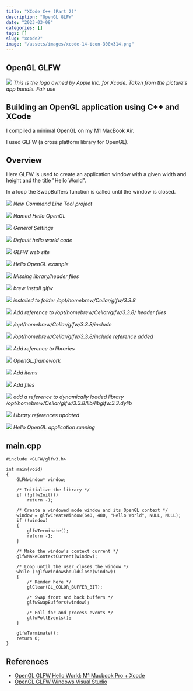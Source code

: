 ```yaml
---
title: "XCode C++ (Part 2)"
description: "OpenGL GLFW"
date: "2023-03-08"
categories: []
tags: []
slug: "xcode2"
image: "/assets/images/xcode-14-icon-300x314.png"
---
```


## OpenGL GLFW

![](/assets/images/xcode2/xcode-14-icon-300x314.png)
*This is the logo owned by Apple Inc. for Xcode. Taken from the picture's app bundle. Fair use*


## Building an OpenGL application using C++ and XCode

I compiled a minimal OpenGL on my M1 MacBook Air.

I used GLFW (a cross platform library for OpenGL).


## Overview

Here GLFW is used to create an application window with a given width and height and the title "Hello World".

In a loop the SwapBuffers function is called until the window is closed.

![](/assets/images/xcode2/screen-shot-2023-03-08-at-12.01.51-pm-1478x1044.png)
*New Command Line Tool project*

![](/assets/images/xcode2/screen-shot-2023-03-08-at-12.02.10-pm-1466x1040.png)
*Named Hello OpenGL*

![](/assets/images/xcode2/screen-shot-2023-03-08-at-12.02.41-pm-1536x541.png)
*General Settings*

![](/assets/images/xcode2/screen-shot-2023-03-08-at-12.02.53-pm-1536x639.png)
*Default hello world code*

![](/assets/images/xcode2/screen-shot-2023-03-08-at-12.03.16-pm-1536x542.png)
*GLFW web site*

![](/assets/images/xcode2/screen-shot-2023-03-08-at-12.03.31-pm-1536x795.png)
*Hello OpenGL example*

![](/assets/images/xcode2/screen-shot-2023-03-08-at-12.04.04-pm-1536x895.png)
*Missing library/header files*

![](/assets/images/xcode2/screen-shot-2023-03-08-at-12.04.44-pm-1144x180.png)
*brew install glfw*

![](/assets/images/xcode2/screen-shot-2023-03-08-at-12.10.58-pm-1140x746.png)
*installed to folder /opt/homebrew/Cellar/glfw/3.3.8*

![](/assets/images/xcode2/screen-shot-2023-03-08-at-12.11.40-pm-1536x533.png)
*Add reference to /opt/homebrew/Cellar/glfw/3.3.8/ header files*

![](/assets/images/xcode2/screen-shot-2023-03-08-at-12.12.06-pm-1536x619.png)
*/opt/homebrew/Cellar/glfw/3.3.8/include*

![](/assets/images/xcode2/screen-shot-2023-03-08-at-12.12.19-pm-1536x528.png)
*/opt/homebrew/Cellar/glfw/3.3.8/include reference added*

![](/assets/images/xcode2/screen-shot-2023-03-08-at-12.12.32-pm-1536x606.png)
*Add reference to libraries*

![](/assets/images/xcode2/screen-shot-2023-03-08-at-12.12.53-pm-1536x774.png)
*OpenGL.framework*

![](/assets/images/xcode2/screen-shot-2023-03-08-at-12.13.04-pm-1536x541.png)
*Add items*

![](/assets/images/xcode2/screen-shot-2023-03-08-at-12.13.14-pm-1536x783.png)
*Add files*

![](/assets/images/xcode2/screen-shot-2023-03-08-at-12.15.50-pm-1536x767.png)
*add a reference to dynamically loaded library /opt/homebrew/Cellar/glfw/3.3.8/lib/libglfw.3.3.dylib*

![](/assets/images/xcode2/screen-shot-2023-03-08-at-12.15.59-pm-1536x562.png)
*Library references updated*

![](/assets/images/xcode2/screen-shot-2023-03-08-at-12.16.22-pm-1536x892.png)
*Hello OpenGL application running*


## main.cpp

```text
#include <GLFW/glfw3.h>

int main(void)
{
    GLFWwindow* window;

    /* Initialize the library */
    if (!glfwInit())
        return -1;

    /* Create a windowed mode window and its OpenGL context */
    window = glfwCreateWindow(640, 480, "Hello World", NULL, NULL);
    if (!window)
    {
        glfwTerminate();
        return -1;
    }

    /* Make the window's context current */
    glfwMakeContextCurrent(window);

    /* Loop until the user closes the window */
    while (!glfwWindowShouldClose(window))
    {
        /* Render here */
        glClear(GL_COLOR_BUFFER_BIT);

        /* Swap front and back buffers */
        glfwSwapBuffers(window);

        /* Poll for and process events */
        glfwPollEvents();
    }

    glfwTerminate();
    return 0;
}
```
## References

- [OpenGL GLFW Hello World: M1 Macbook Pro + Xcode](https://www.youtube.com/watch?v=MHlbNbWlrIM)
- [OpenGL GLFW Windows Visual Studio](https://www.youtube.com/watch?v=OR4fNpBjmq8)
